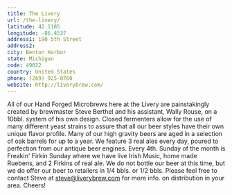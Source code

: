 ```yaml
---
title: The Livery
url: /the-livery/
latitude: 42.1185
longitude: -86.4537
address1: 190 5th Street
address2: 
city: Benton Harbor
state: Michigan
code: 49022
country: United States
phone: (269) 925-8760
website: http://liverybrew.com/
---
```

All of our Hand Forged Microbrews here at the Livery are painstakingly created by brewmaster Steve Berthel and his assistant, Wally Rouse, on a 10bbl. system of his own design. Closed fermenters allow for the use of many different yeast strains to assure that all our beer styles have their own unique flavor profile. Many of our high gravity beers are aged in a selection of oak barrels for up to a year.  We feature 3 real ales every day, poured to perfection from our antique beer engines. Every 4th. Sunday of the month is Freakin' Firkin Sunday where we have live Irish Music, home made Ruebens, and 2 Firkins of real ale. We do not bottle our beer at this time, but we do offer our beer to retailers in 1/4 bbls. or 1/2 bbls. Please feel free to contact Steve at steve@liverybrew.com for more info. on distribution in your area. Cheers!
